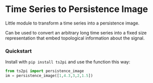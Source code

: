 # Time Series to Persistence Image
Little module to transform a time series into a persistence image.

Can be used to convert an arbitrary long time series into a fixed size representation that embed topological information about the signal.

### Quickstart

Install with `pip install ts2pi` and use the function this way:
```python
from ts2pi import persistence_image
im = persistence_image([1,4.3,3,2,1.5])
```


